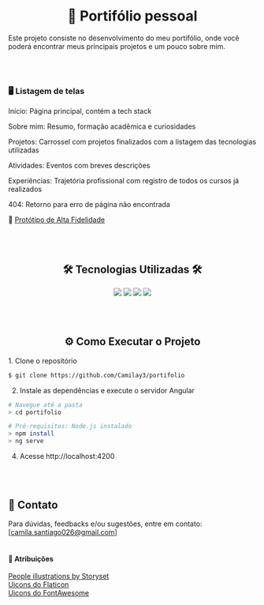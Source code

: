 <h1 align="center">💼 Portifólio pessoal</h1>
Este projeto consiste no desenvolvimento do meu portifólio, onde você poderá encontrar meus principais projetos e um pouco sobre mim.

<br><br>
<div align="left">
<h3>🖥️ Listagem de telas</h3>
    <p>Início: Página principal, contém a tech stack</p>
    <p>Sobre mim: Resumo, formação acadêmica e curiosidades</p>
    <p>Projetos: Carrossel com projetos finalizados com a listagem das tecnologias utilizadas</p>
    <p>Atividades: Eventos com breves descrições</p>
    <p>Experiências: Trajetória profissional com registro de todos os cursos já realizados</p>
    <p>404: Retorno para erro de página não encontrada</p>
    🔗 <a href="https://www.figma.com/design/u5RJmXz6ELv16x11xzhyD7/Portifolio?node-id=0-1&t=PJqtEaB7tFgi6W78-1">Protótipo de Alta Fidelidade</a>
</div>

<br><br>
<div align="center">
<h2>🛠️ Tecnologias Utilizadas 🛠️</h2>
    <img src="https://img.shields.io/badge/Angular-8059BA?style=for-the-badge&logoColor=%23BBDEAD" />
    <img src="https://img.shields.io/badge/Typescript-8059BA?style=for-the-badge&logoColor=%23BBDEAD" />
    <img src="https://img.shields.io/badge/CSS-8059BA?style=for-the-badge&logoColor=%23BBDEAD" />
    <img src="https://img.shields.io/badge/HTML-8059BA?style=for-the-badge&logoColor=%23BBDEAD" />
    <!-- <img src="https://skillicons.dev/icons?i=angular,typescript,css,html" /> -->
</div>

<br><br>
<h2 align="center">⚙️ Como Executar o Projeto</h2>
1. Clone o repositório
    
```bash
$ git clone https://github.com/Camilay3/portifolio
```
2. Instale as dependências e execute o servidor Angular

```bash
# Navegue até a pasta
> cd portifolio

# Pré-requisitos: Node.js instalado
> npm install
> ng serve
```
4. Acesse http://localhost:4200

<br><br>

## 📧 Contato
Para dúvidas, feedbacks e/ou sugestões, entre em contato: [camila.santiago026@gmail.com]
<br><br>

#### 📝 Atribuições
<a href="https://storyset.com/people">People illustrations by Storyset</a><br>
<a href="https://www.flaticon.com/uicons">Uicons do Flaticon</a><br>
<a href="https://fontawesome.com/">Uicons do FontAwesome</a><br>
